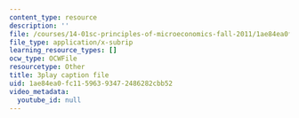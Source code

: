 ```yaml
---
content_type: resource
description: ''
file: /courses/14-01sc-principles-of-microeconomics-fall-2011/1ae84ea0fc11596393472486282cbb52_yCd_OSJmtfg.vtt
file_type: application/x-subrip
learning_resource_types: []
ocw_type: OCWFile
resourcetype: Other
title: 3play caption file
uid: 1ae84ea0-fc11-5963-9347-2486282cbb52
video_metadata:
  youtube_id: null
---
```

